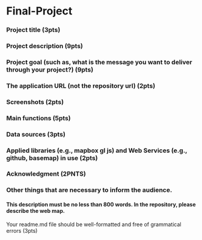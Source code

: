 # Final-Project

### Project title (3pts)
### Project description (9pts)
### Project goal (such as, what is the message you want to deliver through your project?) (9pts)
### The application URL (not the repository url) (2pts)
### Screenshots (2pts)
### Main functions (5pts)
### Data sources (3pts)
### Applied libraries (e.g., mapbox gl js) and Web Services (e.g., github, basemap) in use (2pts)
### Acknowledgment (2PNTS)
### Other things that are necessary to inform the audience.

#### This description must be no less than 800 words. In the repository, please describe the web map. 
Your readme.md file should be well-formatted and free of grammatical errors (3pts)
